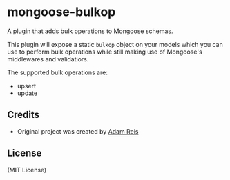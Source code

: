 # mongoose-bulkop

A plugin that adds bulk operations to Mongoose schemas.

This plugin will expose a static `bulkop` object on your models which you
can use to perform bulk operations while still making use of Mongoose's middlewares and validatiors.

The supported bulk operations are:
* upsert
* update


## Credits

* Original project was created by [Adam Reis](https://adam.reis.nz)

## License
(MIT License)
